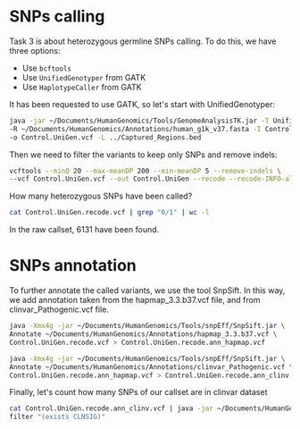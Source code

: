 # SNPs calling

Task 3 is about heterozygous germline SNPs calling. To do this, we have three options:

* Use `bcftools`
* Use `UnifiedGenotyper` from GATK
* Use `HaplotypeCaller` from GATK

It has been requested to use GATK, so let's start with UnifiedGenotyper:

```bash
java -jar ~/Documents/HumanGenomics/Tools/GenomeAnalysisTK.jar -T UnifiedGenotyper \
-R ~/Documents/HumanGenomics/Annotations/human_g1k_v37.fasta -I Control.sorted.dedup.realigned.recal.bam \
-o Control.UniGen.vcf -L ../Captured_Regions.bed
```

Then we need to filter the variants to keep only SNPs and remove indels:

```bash
vcftools --minQ 20 --max-meanDP 200 --min-meanDP 5 --remove-indels \
--vcf Control.UniGen.vcf --out Control.UniGen --recode --recode-INFO-all
```

How many heterozygous SNPs have been called?

```bash
cat Control.UniGen.recode.vcf | grep "0/1" | wc -l
```

In the raw callset, 6131  have been found.

# SNPs annotation

To further annotate the called variants, we use the tool SnpSift. In this way, we add annotation taken from the hapmap_3.3.b37.vcf file, and from clinvar_Pathogenic.vcf file. 

```bash
java -Xmx4g -jar ~/Documents/HumanGenomics/Tools/snpEff/SnpSift.jar \
Annotate ~/Documents/HumanGenomics/Annotations/hapmap_3.3.b37.vcf \
Control.UniGen.recode.vcf > Control.UniGen.recode.ann_hapmap.vcf
```

```bash
java -Xmx4g -jar ~/Documents/HumanGenomics/Tools/snpEff/SnpSift.jar \
Annotate ~/Documents/HumanGenomics/Annotations/clinvar_Pathogenic.vcf \
Control.UniGen.recode.ann_hapmap.vcf > Control.UniGen.recode.ann_clinv.vcf
```

Finally, let's count how many SNPs of our callset are in clinvar dataset

```bash
cat Control.UniGen.recode.ann_clinv.vcf | java -jar ~/Documents/HumanGenomics/Tools/snpEff/SnpSift.jar \
filter "(exists CLNSIG)"
```

